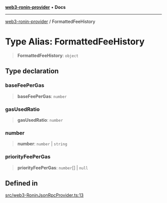 [**web3-ronin-provider**](../README.md) • **Docs**

***

[web3-ronin-provider](../globals.md) / FormattedFeeHistory

# Type Alias: FormattedFeeHistory

> **FormattedFeeHistory**: `object`

## Type declaration

### baseFeePerGas

> **baseFeePerGas**: `number`

### gasUsedRatio

> **gasUsedRatio**: `number`

### number

> **number**: `number` \| `string`

### priorityFeePerGas

> **priorityFeePerGas**: `number`[] \| `null`

## Defined in

[src/web3-RoninJsonRpcProvider.ts:13](https://github.com/chuacw/web3-ronin-provider/blob/e9318161fb5ce839bfa5a7cd824e9be03b129c7e/src/web3-RoninJsonRpcProvider.ts#L13)
